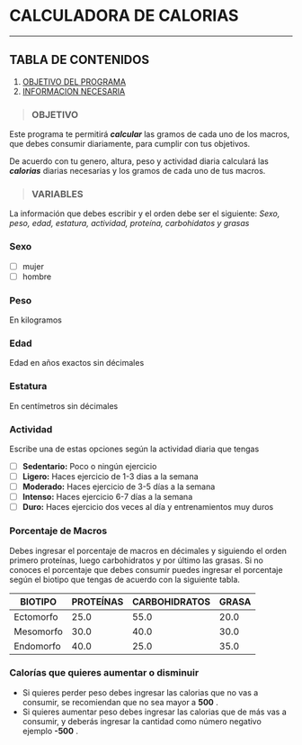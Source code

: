 # CALCULADORA DE CALORIAS
***
## TABLA DE CONTENIDOS
1. [OBJETIVO DEL PROGRAMA](#OBJETIVO)
2. [INFORMACION NECESARIA](#VARIABLES)

>### OBJETIVO
Este programa te permitirá ***calcular*** las gramos de cada uno de los macros, que debes consumir diariamente, para cumplir con tus objetivos.

De acuerdo con tu genero, altura, peso y actividad diaria calculará las ***calorias*** diarias necesarias y los gramos 
de cada uno de tus macros.

>### VARIABLES
La información que debes escribir y el orden debe ser el siguiente: *Sexo, peso, edad, estatura, actividad, 
proteína, carbohidatos y grasas*

### Sexo

-[ ] mujer
-[ ] hombre

### Peso
En kilogramos 

### Edad
Edad en años exactos sin décimales

### Estatura
En centímetros sin décimales

### Actividad
Escribe una de estas opciones según la actividad diaria que tengas

- [ ] **Sedentario:** Poco o ningún ejercicio
- [ ] **Ligero:** Haces ejercicio de 1-3 dias a la semana
- [ ] **Moderado:** Haces ejercicio de 3-5 días a la semana
- [ ] **Intenso:** Haces ejercicio 6-7 días a la semana
- [ ] **Duro:** Haces ejercicio dos veces al día y entrenamientos muy duros

### Porcentaje de Macros
Debes ingresar el porcentaje de macros en décimales y siguiendo el orden primero proteínas, luego 
carbohidratos y por último las grasas.
Si no conoces el porcentaje que debes consumir puedes  ingresar el porcentaje según el biotipo que tengas
de acuerdo con la siguiente tabla.

| BIOTIPO   | PROTEÍNAS | CARBOHIDRATOS | GRASA |
|-----------|-----------|---------------|-------|
| Ectomorfo | 25.0      | 55.0          | 20.0  |
| Mesomorfo | 30.0      | 40.0          | 30.0  |
| Endomorfo | 40.0      | 25.0          | 35.0  |

### Calorías que quieres aumentar o disminuir

- Si quieres perder peso debes ingresar las calorias que no vas a consumir, se recomiendan que no sea 
mayor a __500__ .
- Si quieres aumentar peso debes ingresar las calorias que de más vas a consumir, y deberás ingresar
la cantidad como número negativo ejemplo  __-500__ .
